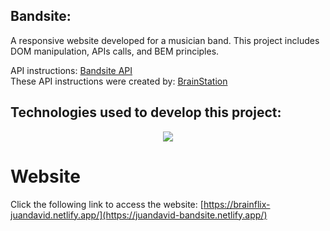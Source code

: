 ## Bandsite:

A responsive website developed for a musician band. This project includes DOM manipulation, APIs calls, and BEM principles.

API instructions: <a href="https://unit-2-project-api-25c1595833b2.herokuapp.com/" target="_blank">Bandsite API</a>
<br/>
These API instructions were created by: <a href="https://brainstation.io/" targte="_blank">BrainStation</a>

## Technologies used to develop this project:
<p align="center">
  <a href="https://skillicons.dev">
    <img src="https://skillicons.dev/icons?i=js,html,sass" />
  </a>
</p>

# Website 
Click the following link to access the website: [https://brainflix-juandavid.netlify.app/](https://juandavid-bandsite.netlify.app/)
